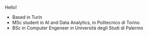 Hello! 

- Based in Turin
- MSc student in AI and Data Analytics, in Politecnico di Torino
- BSc in Computer Engeneer in Università degli Studi di Palermo
